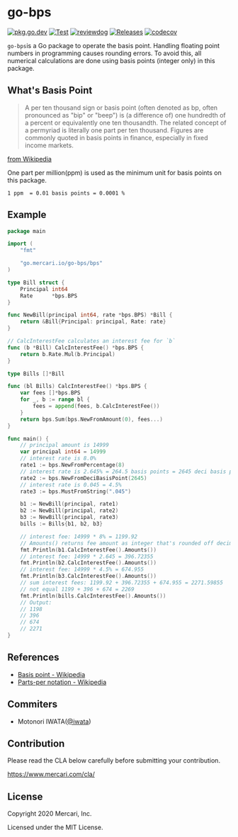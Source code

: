 # go-bps

[![pkg.go.dev][pkg.go.dev-badge]][pkg.go.dev]
[![Test][test-badge]][test]
[![reviewdog][reviewdog-badge]][reviewdog]
[![Releases][release-badge]][release]
[![codecov][codecov-badge]][codecov]

`go-bps`is a Go package to operate the basis point.
Handling floating point numbers in programming causes rounding errors.
To avoid this, all numerical calculations are done using basis points (integer only) in this package.

## What's Basis Point

> A per ten thousand sign or basis point (often denoted as bp, often pronounced as "bip" or "beep") is (a difference of) one hundredth of a percent or equivalently one ten thousandth. The related concept of a permyriad is literally one part per ten thousand. Figures are commonly quoted in basis points in finance, especially in fixed income markets.

[from Wikipedia](https://en.wikipedia.org/wiki/Basis_point)

One part per million(ppm) is used as the minimum unit for basis points on this package.

```
1 ppm  = 0.01 basis points = 0.0001 %
```

## Example

```go
package main

import (
	"fmt"

	"go.mercari.io/go-bps/bps"
)

type Bill struct {
	Principal int64
	Rate      *bps.BPS
}

func NewBill(principal int64, rate *bps.BPS) *Bill {
	return &Bill{Principal: principal, Rate: rate}
}

// CalcInterestFee calculates an interest fee for `b`
func (b *Bill) CalcInterestFee() *bps.BPS {
	return b.Rate.Mul(b.Principal)
}

type Bills []*Bill

func (bl Bills) CalcInterestFee() *bps.BPS {
	var fees []*bps.BPS
	for _, b := range bl {
		fees = append(fees, b.CalcInterestFee())
	}
	return bps.Sum(bps.NewFromAmount(0), fees...)
}

func main() {
	// principal amount is 14999
	var principal int64 = 14999
	// interest rate is 8.0%
	rate1 := bps.NewFromPercentage(8)
	// interest rate is 2.645% = 264.5 basis points = 2645 deci basis points
	rate2 := bps.NewFromDeciBasisPoint(2645)
	// interest rate is 0.045 = 4.5%
	rate3 := bps.MustFromString(".045")

	b1 := NewBill(principal, rate1)
	b2 := NewBill(principal, rate2)
	b3 := NewBill(principal, rate3)
	bills := Bills{b1, b2, b3}

	// interest fee: 14999 * 8% = 1199.92
	// Amounts() returns fee amount as integer that's rounded off decimal floating point
	fmt.Println(b1.CalcInterestFee().Amounts())
	// interest fee: 14999 * 2.645 = 396.72355
	fmt.Println(b2.CalcInterestFee().Amounts())
	// interest fee: 14999 * 4.5% = 674.955
	fmt.Println(b3.CalcInterestFee().Amounts())
	// sum interest fees: 1199.92 + 396.72355 + 674.955 = 2271.59855
	// not equal 1199 + 396 + 674 = 2269
	fmt.Println(bills.CalcInterestFee().Amounts())
	// Output:
	// 1198
	// 396
	// 674
	// 2271
}
```

## References

- [Basis point \- Wikipedia](https://en.wikipedia.org/wiki/Basis_point)
- [Parts\-per notation \- Wikipedia](https://en.wikipedia.org/wiki/Parts-per_notation)


## Commiters

- Motonori IWATA([@iwata](https://github.com/iwata))

## Contribution

Please read the CLA below carefully before submitting your contribution.

https://www.mercari.com/cla/

## License

Copyright 2020 Mercari, Inc.

Licensed under the MIT License.

<!-- badge links -->
[test]: https://github.com/mercari/go-bps/actions?query=workflow%3A%22test+and+coverage%22
[reviewdog]: https://github.com/mercari/go-bps/actions?query=workflow%3Areviewdog
[codecov]: https://codecov.io/gh/mercari/go-bps
[pkg.go.dev]: https://pkg.go.dev/go.mercari.io/go-bps
[release]: https://github.com/mercari/go-bps/releases/latest

[test-badge]: https://github.com/mercari/go-bps/workflows/test%20and%20coverage/badge.svg
[reviewdog-badge]: https://github.com/mercari/go-bps/workflows/reviewdog/badge.svg
[codecov-badge]: https://codecov.io/gh/mercari/go-bps/branch/main/graph/badge.svg?token=Zg50plo11r
[pkg.go.dev-badge]: https://pkg.go.dev/badge/go.mercari.io/go-bps
[release-badge]: https://img.shields.io/github/release/mercari/go-bps.svg?style=flat&logo=github
